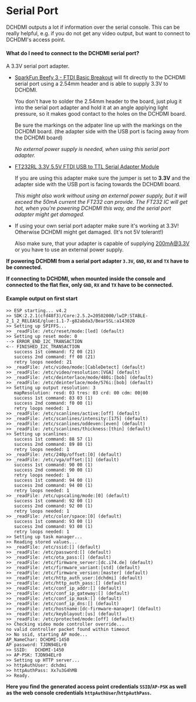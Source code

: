 # Serial Port

DCHDMI outputs a lot if information over the serial console. This can be really helpful, e.g. if you do not get any video output, but want to connect to DCHDMI's access point.

#### What do I need to connect to the DCHDMI serial port?

A 3.3V serial port adapter.

- [SparkFun Beefy 3 - FTDI Basic Breakout](https://www.sparkfun.com/products/13746) will fit directly to the DCHDMI serial port using a 2.54mm header and is able to supply 3.3V to DCHDMI.

    You don't have to solder the 2.54mm header to the board, just plug it into the serial port adapter and hold it at an angle applying light pressure, so it makes good contact to the holes on the DCHDMI board.

    Be sure the markings on the adpater line up with the markings on the DCHDMI board. (the adapter side with the USB port is facing away from the DCHDMI board)

    *No external power supply is needed, when using this serial port adapter.*

- [FT232RL 3.3V 5.5V FTDI USB to TTL Serial Adapter Module](https://www.amazon.com/XCSOURCE-FT232RL-Adapter-Arduino-TE203/dp/B00HSX3CXE/)

    If you are using this adapter make sure the jumper is set to **3.3V** and the adapter side with the USB port is facing towards the DCHDMI board.

    *This might also work without using an external power supply, but it will exceed the 50mA current the FT232 can provide. The FT232 IC will get hot, when you're powering DCHDMI this way, and the serial port adapter might get damaged.*

- If using your own serial port adapter make sure it's working at 3.3V! Otherwise DCHDMI might get damaged. (It's not 5V tolerant!)

    Also make sure, that your adapter is capable of supplying 200mA@3.3V or you have to use an external power supply.

**If powering DCHDMI from a serial port adapter `3.3V`, `GND`, `RX` and `TX` have to be connected.**

**If connecting to DCHDMI, when mounted inside the console and connected to the flat flex, only `GND`, `RX` and `TX` have to be connected.**

#### Example output on first start

```
>> ESP starting... v4.2
>> SDK:2.2.1(cfd48f3)/Core:2.5.2=20502000/lwIP:STABLE-2_1_2_RELEASE/glue:1.1-7-g82abda3/BearSSL:a143020
>> Setting up SPIFFS...
>> _readFile: /etc/reset/mode:[led] (default)
>> Setting up reset mode: 0
--> ERROR_END_I2C_TRANSACTION
<-- FINISHED_I2C_TRANSACTION
   success 1st command: f2 00 (21)
   success 2nd command: ff 00 (21)
   retry loops needed: 21
>> _readFile: /etc/video/mode:[CableDetect] (default)
>> _readFile: /etc/video/resolution:[VGA] (default)
>> _readFile: /etc/deinterlace/mode/480i:[bob] (default)
>> _readFile: /etc/deinterlace/mode/576i:[bob] (default)
>> Setting up output resolution: 3
   mapResolution: resd: 03 tres: 03 crd: 00 cdm: 00|00
   success 1st command: 83 03 (1)
   success 2nd command: f0 00 (1)
   retry loops needed: 1
>> _readFile: /etc/scanlines/active:[off] (default)
>> _readFile: /etc/scanlines/intensity:[175] (default)
>> _readFile: /etc/scanlines/oddeven:[even] (default)
>> _readFile: /etc/scanlines/thickness:[thin] (default)
>> Setting up scanlines:
   success 1st command: 88 57 (1)
   success 2nd command: 89 80 (1)
   retry loops needed: 1
>> _readFile: /etc/240p/offset:[0] (default)
>> _readFile: /etc/vga/offset:[1] (default)
   success 1st command: 90 00 (1)
   success 2nd command: 90 00 (1)
   retry loops needed: 1
   success 1st command: 94 00 (1)
   success 2nd command: 94 00 (1)
   retry loops needed: 1
>> _readFile: /etc/upscaling/mode:[0] (default)
   success 1st command: 92 00 (1)
   success 2nd command: 92 00 (1)
   retry loops needed: 1
>> _readFile: /etc/color/space:[0] (default)
   success 1st command: 93 00 (1)
   success 2nd command: 93 00 (1)
   retry loops needed: 1
>> Setting up task manager...
>> Reading stored values...
>> _readFile: /etc/ssid:[] (default)
>> _readFile: /etc/password:[] (default)
>> _readFile: /etc/ota_pass:[] (default)
>> _readFile: /etc/firmware_server:[dc.i74.de] (default)
>> _readFile: /etc/firmware_variant:[std] (default)
>> _readFile: /etc/firmware_version:[master] (default)
>> _readFile: /etc/http_auth_user:[dchdmi] (default)
>> _readFile: /etc/http_auth_pass:[] (default)
>> _readFile: /etc/conf_ip_addr:[] (default)
>> _readFile: /etc/conf_ip_gateway:[] (default)
>> _readFile: /etc/conf_ip_mask:[] (default)
>> _readFile: /etc/conf_ip_dns:[] (default)
>> _readFile: /etc/hostname:[dc-firmware-manager] (default)
>> _readFile: /etc/keyblayout:[us] (default)
>> _readFile: /etc/protected/mode:[off] (default)
>> Checking video mode controller override...
no valid controller packet found within timeout
>> No ssid, starting AP mode...
AP_NameChar: DCHDMI-1450
AP password: TJDN94ELr0
>> SSID:   DCHDMI-1450
>> AP-PSK: TJDN94ELr0
>> Setting up HTTP server...
>> httpAuthUser: dchdmi
>> httpAuthPass: Xx7u3G4hMB
>> Ready.
```

**Here you find the generated access point credentials `SSID`/`AP-PSK` as well as the web console credentials `httpAuthUser`/`httpAuthPass`.**